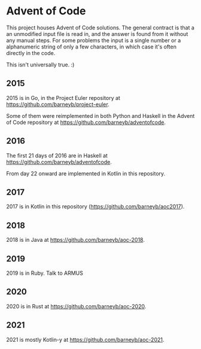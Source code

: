 # Advent of Code

This project houses Advent of Code solutions. The general contract is
that a an unmodified input file is read in, and the answer is found from
it without any manual steps. For some problems the input is a single number
or a alphanumeric string of only a few characters, in which case it's often
directly in the code.

This isn't universally true. :)

## 2015

2015 is in Go, in the Project Euler repository at https://github.com/barneyb/project-euler.

Some of them were reimplemented in both Python and Haskell in the Advent of
Code repository at https://github.com/barneyb/adventofcode.

## 2016

The first 21 days of 2016 are in Haskell at https://github.com/barneyb/adventofcode.

From day 22 onward are implemented in Kotlin in this repository.

## 2017

2017 is in Kotlin in this repository (https://github.com/barneyb/aoc2017).

## 2018

2018 is in Java at https://github.com/barneyb/aoc-2018.

## 2019

2019 is in Ruby. Talk to ARMUS

## 2020

2020 is in Rust at https://github.com/barneyb/aoc-2020.

## 2021

2021 is mostly Kotlin-y at https://github.com/barneyb/aoc-2021.
